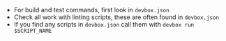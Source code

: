 - For build and test commands, first look in `devbox.json`
- Check all work with linting scripts, these are often found in `devbox.json`
- If you find any scripts in `devbox.json` call them with `devbox run $SCRIPT_NAME`

